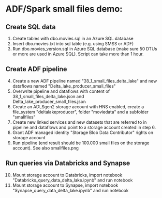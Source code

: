 # ADF/Spark small files demo:

## Create SQL data
1. Create tables with dbo.movies.sql in an Azure SQL database
2. Insert dbo.movies.txt into sql table (e.g. using SMSS or ADF)
3. Run dbo.movies_version.sql in Azure SQL database (make sure 50 DTUs or more are used in Azure SQL). Script can take more than 1 hour.

## Create ADF pipeline
4. Create a new ADF pipeline named "38_1_small_files_delta_lake" and new dataflows named "Delta_lake_producer_small_files"
5. Overwrite pipeline and dataflows with content of 38_1_small_files_delta_lake.json and Delta_lake_producer_small_files.json
6. Create an ADLSgen2 storage account with HNS enabled, create a file_system "deltalakeproducer", folder "moviedata" and a subfolder "smallfiles" 
7. Create new linked services and new datasets that are referred to in pipeline and dataflows and point to a storage account created in step 6.
8. Grant ADF managed identity "Storage Blob Data Contributor" rights on storage account
9. Run pipeline (end result should be 100.000 small files on the storage account). See also smallfiles.png

## Run queries via Databricks and Synapse
10. Mount storage account to Databricks, import notebook "Databricks_query_data_delta_lake.ipynb" and run notebook
11. Mount storage account to Synapse, import notebook "Synapse_query_data_delta_lake.ipynb" and run notebook

